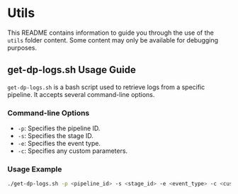 # Utils

This README contains information to guide you through the use of the `utils` folder content.
Some content may only be available for debugging purposes. 

## get-dp-logs.sh Usage Guide

`get-dp-logs.sh` is a bash script used to retrieve logs from a specific pipeline. It accepts several command-line options.

### Command-line Options

- `-p`: Specifies the pipeline ID.
- `-s`: Specifies the stage ID.
- `-e`: Specifies the event type.
- `-c`: Specifies any custom parameters.

### Usage Example

```bash
./get-dp-logs.sh -p <pipeline_id> -s <stage_id> -e <event_type> -c <custom_parameters>
```
